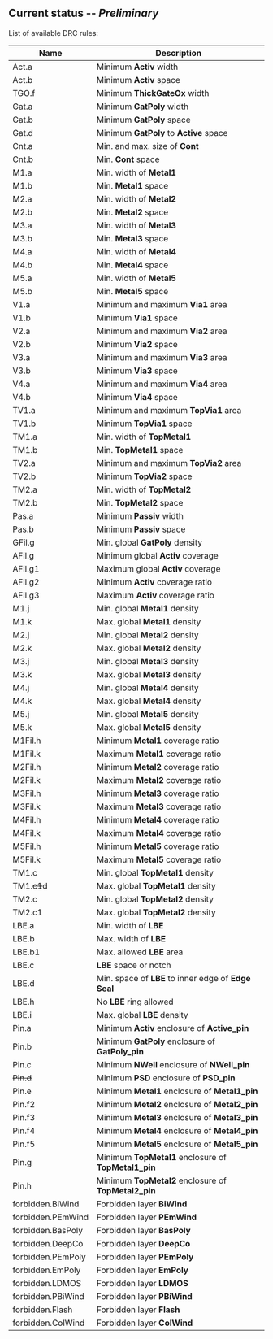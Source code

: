 ## Current status -- *Preliminary*

List of available DRC rules:

| Name              | Description                                          |
|-------------------|------------------------------------------------------|
| Act.a             | Minimum **Activ** width                              |
| Act.b             | Minimum **Activ** space                              |
| TGO.f             | Minimum **ThickGateOx** width                        |
| Gat.a             | Minimum **GatPoly** width                            |
| Gat.b             | Minimum **GatPoly** space                            |
| Gat.d             | Minimum **GatPoly** to **Active** space              |
| Cnt.a             | Min. and max. size of **Cont**                       |
| Cnt.b             | Min. **Cont** space                                  |
| M1.a              | Min. width of **Metal1**                             |
| M1.b              | Min. **Metal1** space                                |
| M2.a              | Min. width of **Metal2**                             |
| M2.b              | Min. **Metal2** space                                |
| M3.a              | Min. width of **Metal3**                             |
| M3.b              | Min. **Metal3** space                                |
| M4.a              | Min. width of **Metal4**                             |
| M4.b              | Min. **Metal4** space                                |
| M5.a              | Min. width of **Metal5**                             |
| M5.b              | Min. **Metal5** space                                |
| V1.a              | Minimum and maximum **Via1** area                    |
| V1.b              | Minimum **Via1** space                               |
| V2.a              | Minimum and maximum **Via2** area                    |
| V2.b              | Minimum **Via2** space                               |
| V3.a              | Minimum and maximum **Via3** area                    |
| V3.b              | Minimum **Via3** space                               |
| V4.a              | Minimum and maximum **Via4** area                    |
| V4.b              | Minimum **Via4** space                               |
| TV1.a             | Minimum and maximum **TopVia1** area                 |
| TV1.b             | Minimum **TopVia1** space                            |
| TM1.a             | Min. width of **TopMetal1**                          |
| TM1.b             | Min. **TopMetal1** space                             |
| TV2.a             | Minimum and maximum **TopVia2** area                 |
| TV2.b             | Minimum **TopVia2** space                            |
| TM2.a             | Min. width of **TopMetal2**                          |
| TM2.b             | Min. **TopMetal2** space                             |
| Pas.a             | Minimum **Passiv** width                             |
| Pas.b             | Minimum **Passiv** space                             |
| GFil.g            | Min. global **GatPoly** density                      |
| AFil.g            | Minimum global **Activ** coverage                    |
| AFil.g1           | Maximum global **Activ** coverage                    |
| AFil.g2           | Minimum **Activ** coverage ratio                     |
| AFil.g3           | Maximum **Activ** coverage ratio                     |
| M1.j              | Min. global **Metal1** density                       |
| M1.k              | Max. global **Metal1** density                       |
| M2.j              | Min. global **Metal2** density                       |
| M2.k              | Max. global **Metal2** density                       |
| M3.j              | Min. global **Metal3** density                       |
| M3.k              | Max. global **Metal3** density                       |
| M4.j              | Min. global **Metal4** density                       |
| M4.k              | Max. global **Metal4** density                       |
| M5.j              | Min. global **Metal5** density                       |
| M5.k              | Max. global **Metal5** density                       |
| M1Fil.h           | Minimum **Metal1** coverage ratio                    |
| M1Fil.k           | Maximum **Metal1** coverage ratio                    |
| M2Fil.h           | Minimum **Metal2** coverage ratio                    |
| M2Fil.k           | Maximum **Metal2** coverage ratio                    |
| M3Fil.h           | Minimum **Metal3** coverage ratio                    |
| M3Fil.k           | Maximum **Metal3** coverage ratio                    |
| M4Fil.h           | Minimum **Metal4** coverage ratio                    |
| M4Fil.k           | Maximum **Metal4** coverage ratio                    |
| M5Fil.h           | Minimum **Metal5** coverage ratio                    |
| M5Fil.k           | Maximum **Metal5** coverage ratio                    |
| TM1.c             | Min. global **TopMetal1** density                    |
| TM1.~~c1~~d       | Max. global **TopMetal1** density                    |
| TM2.c             | Min. global **TopMetal2** density                    |
| TM2.c1            | Max. global **TopMetal2** density                    |
| LBE.a             | Min. width of **LBE**                                |
| LBE.b             | Max. width of **LBE**                                |
| LBE.b1            | Max. allowed **LBE** area                            |
| LBE.c             | **LBE** space or notch                               |
| LBE.d             | Min. space of **LBE** to inner edge of **Edge Seal** |
| LBE.h             | No **LBE** ring allowed                              |
| LBE.i             | Max. global **LBE** density                          |
| Pin.a             | Minimum **Activ** enclosure of **Active_pin**        |
| Pin.b             | Minimum **GatPoly** enclosure of **GatPoly_pin**     |
| Pin.c             | Minimum **NWell** enclosure of **NWell_pin**         |
| ~~Pin.d~~         | Minimum **PSD** enclosure of **PSD_pin**             |
| Pin.e             | Minimum **Metal1** enclosure of **Metal1_pin**       |
| Pin.f2            | Minimum **Metal2** enclosure of **Metal2_pin**       |
| Pin.f3            | Minimum **Metal3** enclosure of **Metal3_pin**       |
| Pin.f4            | Minimum **Metal4** enclosure of **Metal4_pin**       |
| Pin.f5            | Minimum **Metal5** enclosure of **Metal5_pin**       |
| Pin.g             | Minimum **TopMetal1** enclosure of **TopMetal1_pin** |
| Pin.h             | Minimum **TopMetal2** enclosure of **TopMetal2_pin** |
| forbidden.BiWind  | Forbidden layer **BiWind**                           |
| forbidden.PEmWind | Forbidden layer **PEmWind**                          |
| forbidden.BasPoly | Forbidden layer **BasPoly**                          |
| forbidden.DeepCo  | Forbidden layer **DeepCo**                           |
| forbidden.PEmPoly | Forbidden layer **PEmPoly**                          |
| forbidden.EmPoly  | Forbidden layer **EmPoly**                           |
| forbidden.LDMOS   | Forbidden layer **LDMOS**                            |
| forbidden.PBiWind | Forbidden layer **PBiWind**                          |
| forbidden.Flash   | Forbidden layer **Flash**                            |
| forbidden.ColWind | Forbidden layer **ColWind**                          |

